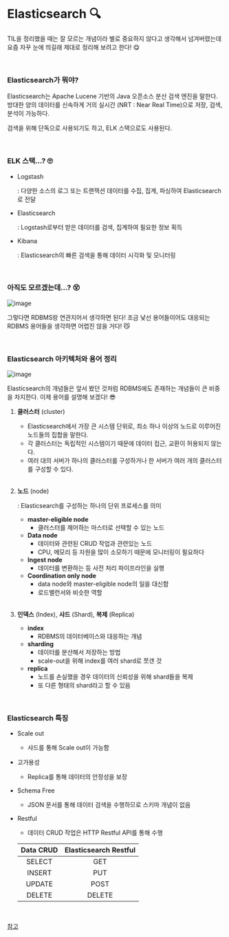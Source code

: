 # Elasticsearch 🔍

TIL을 정리했을 때는 잘 모르는 개념이라 별로 중요하지 않다고 생각해서 넘겨버렸는데 요즘 자꾸 눈에 띄길래 제대로 정리해 보려고 한다! 😋

<br>

### Elasticsearch가 뭐야?

Elasticsearch는 Apache Lucene 기반의 Java 오픈소스 분산 검색 엔진을 말한다. 방대한 양의 데이터를 신속하게 거의 실시간 (NRT : Near Real Time)으로 저장, 검색, 분석이 가능하다.

검색을 위해 단독으로 사용되기도 하고, ELK 스택으로도 사용된다.

<br>

### ELK 스택...? 🙄

+ Logstash

  : 다양한 소스의 로그 또는 트랜잭션 데이터를 수집, 집계, 파싱하여 Elasticsearch로 전달

+ Elasticsearch

  : Logstash로부터 받은 데이터를 검색, 집계하여 필요한 정보 획득

+ Kibana

  : Elasticsearch의 빠른 검색을 통해 데이터 시각화 및 모니터링

<br>

### 아직도 모르겠는데...? 😵

![image](https://user-images.githubusercontent.com/62419307/133185159-0cb86bbb-e799-4076-ab80-b4cb8e904e32.png)

그렇다면 RDBMS랑 연관지어서 생각하면 된다! 조금 낯선 용어들이어도 대응되는 RDBMS 용어들을 생각하면 어렵진 않을 거다! 😼

<br>

### Elasticsearch 아키텍처와 용어 정리

![image](https://user-images.githubusercontent.com/62419307/133185043-44cdd4d9-7dff-4e64-8419-b61d6fd8293d.png)

Elasticsearch의 개념들은 앞서 봤던 것처럼 RDBMS에도 존재하는 개념들이 큰 비중을 차지한다. 이제 용어를 설명해 보겠다! 😎

1. **클러스터** (cluster)

   + Elasticsearch에서 가장 큰 시스템 단위로, 최소 하나 이상의 노드로 이루어진 노드들의 집합을 말한다. 
   + 각 클러스터는 독립적인 시스템이기 때문에 데이터 접근, 교환이 허용되지 않는다.
   + 여러 대의 서버가 하나의 클러스터를 구성하거나 한 서버가 여러 개의 클러스터를 구성할 수 있다.

   <br>

2. **노드** (node)

   : Elasticsearch를 구성하는 하나의 단위 프로세스를 의미

   + **master-eligible node**
     + 클러스터를 제어하는 마스터로 선택할 수 있는 노드
   + **Data node**
     + 데이터와 관련된 CRUD 작업과 관련있는 노드
     + CPU, 메모리 등 자원을 많이 소모하기 때문에 모니터링이 필요하다
   + **Ingest node**
     + 데이터를 변환하는 등 사전 처리 파이프라인을 실행
   + **Coordination only node**
     + data node와 master-eligible node의 일을 대신함
     + 로드밸런서와 비슷한 역할

   <br>

3. **인덱스** (Index), **샤드** (Shard), **복제** (Replica)

   + **index**
     + RDBMS의 데이터베이스와 대응하는 개념
   + **sharding**
     + 데이터를 분산해서 저장하는 방법
     + scale-out을 위해 index를 여러 shard로 쪼갠 것
   + **replica**
     + 노드를 손실했을 경우 데이터의 신뢰성을 위해 shard들을 복제
     + 또 다른 형태의 shard라고 할 수 있음

<br>

### Elasticsearch 특징

+ Scale out

  + 샤드를 통해 Scale out이 가능함

+ 고가용성

  + Replica를 통해 데이터의 안정성을 보장

+ Schema Free

  + JSON 문서를 통해 데이터 검색을 수행하므로 스키마 개념이 없음

+ Restful

  + 데이터 CRUD 작업은 HTTP Restful API를 통해 수행

  | Data CRUD | Elasticsearch Restful |
  | :-------: | :-------------------: |
  |  SELECT   |          GET          |
  |  INSERT   |          PUT          |
  |  UPDATE   |         POST          |
  |  DELETE   |        DELETE         |

<br>

[참고](https://victorydntmd.tistory.com/308)
